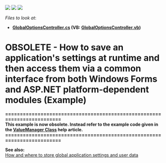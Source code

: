 <!-- default badges list -->
![](https://img.shields.io/endpoint?url=https://codecentral.devexpress.com/api/v1/VersionRange/134076041/21.1.5%2B)
[![](https://img.shields.io/badge/Open_in_DevExpress_Support_Center-FF7200?style=flat-square&logo=DevExpress&logoColor=white)](https://supportcenter.devexpress.com/ticket/details/E1668)
[![](https://img.shields.io/badge/📖_How_to_use_DevExpress_Examples-e9f6fc?style=flat-square)](https://docs.devexpress.com/GeneralInformation/403183)
<!-- default badges end -->
<!-- default file list -->
*Files to look at*:

* **[GlobalOptionsController.cs](./CS/WinWebSolution.Module/GlobalOptionsController.cs) (VB: [GlobalOptionsController.vb](./VB/WinWebSolution.Module/GlobalOptionsController.vb))**
<!-- default file list end -->
# OBSOLETE - How to save an application's settings at runtime and then access them via a common interface from both Windows Forms and ASP.NET platform-dependent modules (Example)


<p><strong>========================================================================</strong><strong><br />
</strong><strong>This example is now obsolete. </strong><strong>Instead</strong><strong> r</strong><strong>efer to the example code given in the </strong><strong> </strong><a href="http://documentation.devexpress.com/#Xaf/clsDevExpressPersistentBaseValueManagertopic"><strong><u>ValueManager Class</u></strong></a><strong> help article</strong><strong>.</strong><strong><br />
========================================================================</strong></p><p><strong>See also:</strong><strong><br />
</strong><a href="https://www.devexpress.com/Support/Center/p/K18240">How and where to store global application settings and user data</a></p>

<br/>


